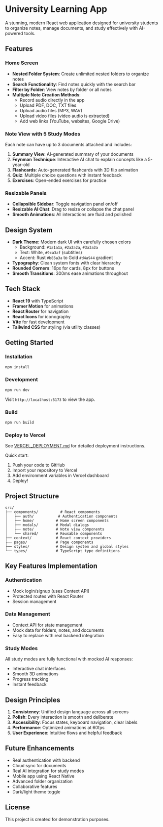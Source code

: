 # University Learning App

A stunning, modern React web application designed for university students to organize notes, manage documents, and study effectively with AI-powered tools.

## Features

### Home Screen
- **Nested Folder System**: Create unlimited nested folders to organize notes
- **Search Functionality**: Find notes quickly with the search bar
- **Filter by Folder**: View notes by folder or all notes
- **Multiple Note Creation Methods**:
  - Record audio directly in the app
  - Upload PDF, DOC, TXT files
  - Upload audio files (MP3, WAV)
  - Upload video files (video audio is extracted)
  - Add web links (YouTube, websites, Google Drive)

### Note View with 5 Study Modes
Each note can have up to 3 documents attached and includes:

1. **Summary View**: AI-generated summary of your documents
2. **Feynman Technique**: Interactive AI chat to explain concepts like a 5-year-old
3. **Flashcards**: Auto-generated flashcards with 3D flip animation
4. **Quiz**: Multiple choice questions with instant feedback
5. **Exercises**: Open-ended exercises for practice

### Resizable Panels
- **Collapsible Sidebar**: Toggle navigation panel on/off
- **Resizable AI Chat**: Drag to resize or collapse the chat panel
- **Smooth Animations**: All interactions are fluid and polished

## Design System

- **Dark Theme**: Modern dark UI with carefully chosen colors
  - Background: `#1a1a1a`, `#2a2a2a`, `#3a3a3a`
  - Text: White, `#9ca3af` (subtitles)
  - Accent: Rust `#b85a3a` to Gold `#d4a944` gradient
- **Typography**: Clean system fonts with clear hierarchy
- **Rounded Corners**: 16px for cards, 8px for buttons
- **Smooth Transitions**: 300ms ease animations throughout

## Tech Stack

- **React 19** with TypeScript
- **Framer Motion** for animations
- **React Router** for navigation
- **React Icons** for iconography
- **Vite** for fast development
- **Tailwind CSS** for styling (via utility classes)

## Getting Started

### Installation

```bash
npm install
```

### Development

```bash
npm run dev
```

Visit `http://localhost:5173` to view the app.

### Build

```bash
npm run build
```

### Deploy to Vercel

See [VERCEL_DEPLOYMENT.md](./VERCEL_DEPLOYMENT.md) for detailed deployment instructions.

Quick start:
1. Push your code to GitHub
2. Import your repository to Vercel
3. Add environment variables in Vercel dashboard
4. Deploy!

## Project Structure

```
src/
├── components/          # React components
│   ├── auth/           # Authentication components
│   ├── home/          # Home screen components
│   ├── modals/        # Modal dialogs
│   ├── note/          # Note view components
│   └── shared/        # Reusable components
├── context/           # React context providers
├── pages/             # Page components
├── styles/            # Design system and global styles
└── types/             # TypeScript type definitions
```

## Key Features Implementation

### Authentication
- Mock login/signup (uses Context API)
- Protected routes with React Router
- Session management

### Data Management
- Context API for state management
- Mock data for folders, notes, and documents
- Easy to replace with real backend integration

### Study Modes
All study modes are fully functional with mocked AI responses:
- Interactive chat interfaces
- Smooth 3D animations
- Progress tracking
- Instant feedback

## Design Principles

1. **Consistency**: Unified design language across all screens
2. **Polish**: Every interaction is smooth and deliberate
3. **Accessibility**: Focus states, keyboard navigation, clear labels
4. **Performance**: Optimized animations at 60fps
5. **User Experience**: Intuitive flows and helpful feedback

## Future Enhancements

- Real authentication with backend
- Cloud sync for documents
- Real AI integration for study modes
- Mobile app using React Native
- Advanced folder organization
- Collaborative features
- Dark/light theme toggle

## License

This project is created for demonstration purposes.